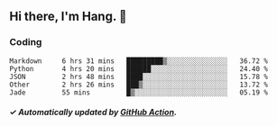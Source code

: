 ## Hi there, I'm Hang. 👋

### Coding

<!--START_SECTION:waka-->

```text
Markdown     6 hrs 31 mins   █████████▒░░░░░░░░░░░░░░░   36.72 %
Python       4 hrs 20 mins   ██████░░░░░░░░░░░░░░░░░░░   24.40 %
JSON         2 hrs 48 mins   ████░░░░░░░░░░░░░░░░░░░░░   15.78 %
Other        2 hrs 26 mins   ███▒░░░░░░░░░░░░░░░░░░░░░   13.72 %
Jade         55 mins         █▒░░░░░░░░░░░░░░░░░░░░░░░   05.19 %
```

<!--END_SECTION:waka-->

##### ✓ Automatically updated by [GitHub Action](https://github.com/huhuhang/huhuhang/actions).
